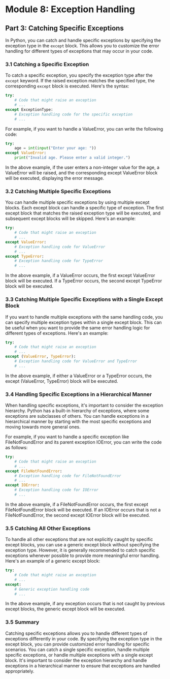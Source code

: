 # Module 8: Exception Handling

## Part 3: Catching Specific Exceptions

In Python, you can catch and handle specific exceptions by specifying the exception type in the `except` block. This allows you
to customize the error handling for different types of exceptions that may occur in your code.

### 3.1 Catching a Specific Exception

To catch a specific exception, you specify the exception type after the `except` keyword. If the raised exception matches the
specified type, the corresponding `except` block is executed. Here's the syntax:

```python
try:
    # Code that might raise an exception
    # ...
except ExceptionType:
    # Exception handling code for the specific exception
    # ...
```

For example, if you want to handle a ValueError, you can write the following code:

```python
try:
    age = int(input("Enter your age: "))
except ValueError:
    print("Invalid age. Please enter a valid integer.")
```

In the above example, if the user enters a non-integer value for the age, a ValueError will be raised, and the corresponding except
ValueError block will be executed, displaying the error message.

### 3.2 Catching Multiple Specific Exceptions

You can handle multiple specific exceptions by using multiple except blocks. Each except block can handle a specific type of exception. 
The first except block that matches the raised exception type will be executed, and subsequent except blocks will be skipped. Here's an example:

```python
try:
    # Code that might raise an exception
    # ...
except ValueError:
    # Exception handling code for ValueError
    # ...
except TypeError:
    # Exception handling code for TypeError
    # ...
```

In the above example, if a ValueError occurs, the first except ValueError block will be executed. If a TypeError occurs, the second 
except TypeError block will be executed.

### 3.3 Catching Multiple Specific Exceptions with a Single Except Block

If you want to handle multiple exceptions with the same handling code, you can specify multiple exception types within a single
except block. This can be useful when you want to provide the same error handling logic for different types of exceptions. 
Here's an example:

```python
try:
    # Code that might raise an exception
    # ...
except (ValueError, TypeError):
    # Exception handling code for ValueError and TypeError
    # ...
```

In the above example, if either a ValueError or a TypeError occurs, the except (ValueError, TypeError) block will be executed.

### 3.4 Handling Specific Exceptions in a Hierarchical Manner

When handling specific exceptions, it's important to consider the exception hierarchy. Python has a built-in hierarchy of exceptions,
 where some exceptions are subclasses of others. You can handle exceptions in a hierarchical manner by starting with the most specific
  exceptions and moving towards more general ones.

For example, if you want to handle a specific exception like FileNotFoundError and its parent exception IOError, you can write 
the code as follows:

```python
try:
    # Code that might raise an exception
    # ...
except FileNotFoundError:
    # Exception handling code for FileNotFoundError
    # ...
except IOError:
    # Exception handling code for IOError
    # ...
```

In the above example, if a FileNotFoundError occurs, the first except FileNotFoundError block will be executed. If an IOError
occurs that is not a FileNotFoundError, the second except IOError block will be executed.

### 3.5 Catching All Other Exceptions

To handle all other exceptions that are not explicitly caught by specific except blocks, you can use a generic except block 
without specifying the exception type. However, it is generally recommended to catch specific exceptions whenever possible 
to provide more meaningful error handling. Here's an example of a generic except block:

```python
try:
    # Code that might raise an exception
    # ...
except:
    # Generic exception handling code
    # ...
```

In the above example, if any exception occurs that is not caught by previous except blocks, the generic except block will be executed.

### 3.5 Summary

Catching specific exceptions allows you to handle different types of exceptions differently in your code. By specifying 
the exception type in the except block, you can provide customized error handling for specific scenarios. You can catch a single
specific exception, handle multiple specific exceptions, or handle multiple exceptions with a single except block. 
It's important to consider the exception hierarchy and handle exceptions in a hierarchical manner to ensure that exceptions 
are handled appropriately.
